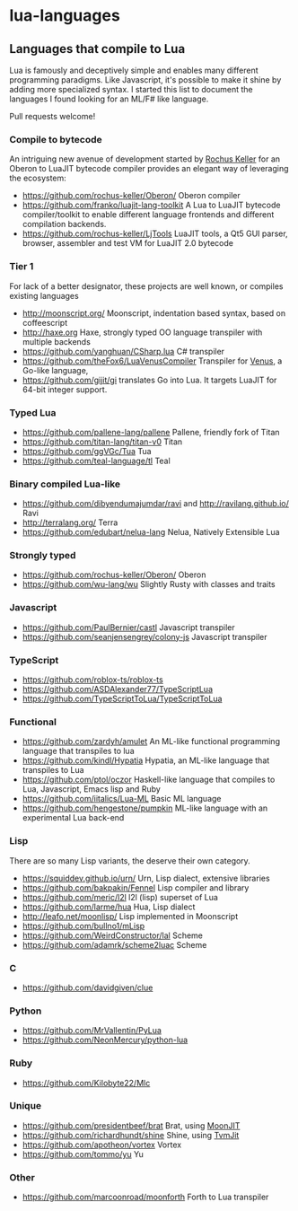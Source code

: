 # lua-languages

## Languages that compile to Lua
Lua is famously and deceptively simple and enables many different programming paradigms. Like Javascript, it's possible to make it shine by adding more specialized syntax. I started this list to document the languages I found looking for an ML/F# like language.

Pull requests welcome!

### Compile to bytecode
An intriguing new avenue of development started by [Rochus Keller](https://github.com/rochus-keller) for an Oberon to LuaJIT bytecode compiler provides an elegant way of leveraging the ecosystem:
 - https://github.com/rochus-keller/Oberon/
  Oberon compiler
 - https://github.com/franko/luajit-lang-toolkit
  A Lua to LuaJIT bytecode compiler/toolkit to enable different language frontends and different compilation backends.
 - https://github.com/rochus-keller/LjTools 
  LuaJIT tools, a Qt5 GUI parser, browser, assembler and test VM for LuaJIT 2.0 bytecode

### Tier 1
For lack of a better designator, these projects are well known, or compiles existing languages
 - http://moonscript.org/
 Moonscript, indentation based syntax, based on coffeescript
 - http://haxe.org
 Haxe, strongly typed OO language transpiler with multiple backends
 - https://github.com/yanghuan/CSharp.lua
 C# transpiler
 - https://github.com/theFox6/LuaVenusCompiler
 Transpiler for [Venus](https://github.com/retroverse/venus), a Go-like language, 
 - https://github.com/gijit/gi translates Go into Lua. It targets LuaJIT for 64-bit integer support.

### Typed Lua
 - https://github.com/pallene-lang/pallene
 Pallene, friendly fork of Titan
 - https://github.com/titan-lang/titan-v0
 Titan
  - https://github.com/ggVGc/Tua
 Tua
  - https://github.com/teal-language/tl 
 Teal

### Binary compiled Lua-like
 - https://github.com/dibyendumajumdar/ravi
 and http://ravilang.github.io/
Ravi
 - http://terralang.org/
 Terra
 - https://github.com/edubart/nelua-lang
 Nelua, Natively Extensible Lua
 
### Strongly typed
  - https://github.com/rochus-keller/Oberon/
  Oberon
- https://github.com/wu-lang/wu Slightly Rusty with classes and traits

### Javascript
 - https://github.com/PaulBernier/castl
 Javascript transpiler
 - https://github.com/seanjensengrey/colony-js
 Javascript transpiler

### TypeScript
- https://github.com/roblox-ts/roblox-ts
- https://github.com/ASDAlexander77/TypeScriptLua
- https://github.com/TypeScriptToLua/TypeScriptToLua

### Functional
- https://github.com/zardyh/amulet An ML-like functional programming language that transpiles to lua
- https://github.com/kindl/Hypatia Hypatia, an ML-like language that transpiles to Lua
- https://github.com/ptol/oczor
Haskell-like language that compiles to Lua, Javascript, Emacs lisp and Ruby
- https://github.com/iitalics/Lua-ML Basic ML language
- https://github.com/hengestone/pumpkin ML-like language with an experimental Lua back-end
 
### Lisp
There are so many Lisp variants, the deserve their own category.
 - https://squiddev.github.io/urn/
 Urn, Lisp dialect, extensive libraries
- https://github.com/bakpakin/Fennel
 Lisp compiler and library
 - https://github.com/meric/l2l
 l2l (lisp) superset of Lua
 - https://github.com/larme/hua
 Hua, Lisp dialect
 - http://leafo.net/moonlisp/
 Lisp implemented in Moonscript
 - https://github.com/bullno1/mLisp
 - https://github.com/WeirdConstructor/lal
 Scheme
 - https://github.com/adamrk/scheme2luac
 Scheme
 
 ### C
 - https://github.com/davidgiven/clue
 
 ### Python
  - https://github.com/MrVallentin/PyLua
  - https://github.com/NeonMercury/python-lua
 
### Ruby
 - https://github.com/Kilobyte22/Mlc
 
### Unique
 - https://github.com/presidentbeef/brat Brat, using [MoonJIT](https://github.com/moonjit/moonjit)
 - https://github.com/richardhundt/shine Shine, using [TvmJit](https://github.com/perl11/tvmjit)
 - https://github.com/apotheon/vortex Vortex 
 - https://github.com/tommo/yu Yu
 
### Other
 - https://github.com/marcoonroad/moonforth Forth to Lua transpiler
